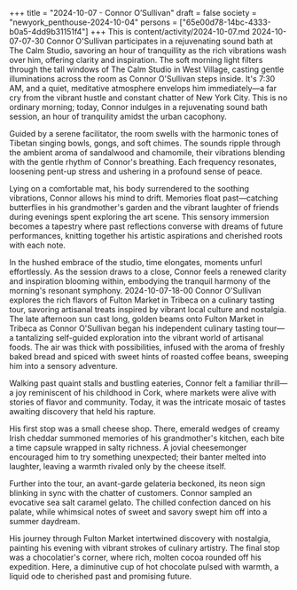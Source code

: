 +++
title = "2024-10-07 - Connor O’Sullivan"
draft = false
society = "newyork_penthouse-2024-10-04"
persons = ["65e00d78-14bc-4333-b0a5-4dd9b31151f4"]
+++
This is content/activity/2024-10-07.md
2024-10-07-07-30
Connor O'Sullivan participates in a rejuvenating sound bath at The Calm Studio, savoring an hour of tranquillity as the rich vibrations wash over him, offering clarity and inspiration.
The soft morning light filters through the tall windows of The Calm Studio in West Village, casting gentle illuminations across the room as Connor O'Sullivan steps inside. It's 7:30 AM, and a quiet, meditative atmosphere envelops him immediately—a far cry from the vibrant hustle and constant chatter of New York City. This is no ordinary morning; today, Connor indulges in a rejuvenating sound bath session, an hour of tranquility amidst the urban cacophony.

Guided by a serene facilitator, the room swells with the harmonic tones of Tibetan singing bowls, gongs, and soft chimes. The sounds ripple through the ambient aroma of sandalwood and chamomile, their vibrations blending with the gentle rhythm of Connor's breathing. Each frequency resonates, loosening pent-up stress and ushering in a profound sense of peace.

Lying on a comfortable mat, his body surrendered to the soothing vibrations, Connor allows his mind to drift. Memories float past—catching butterflies in his grandmother's garden and the vibrant laughter of friends during evenings spent exploring the art scene. This sensory immersion becomes a tapestry where past reflections converse with dreams of future performances, knitting together his artistic aspirations and cherished roots with each note.

In the hushed embrace of the studio, time elongates, moments unfurl effortlessly. As the session draws to a close, Connor feels a renewed clarity and inspiration blooming within, embodying the tranquil harmony of the morning's resonant symphony.
2024-10-07-18-00
Connor O'Sullivan explores the rich flavors of Fulton Market in Tribeca on a culinary tasting tour, savoring artisanal treats inspired by vibrant local culture and nostalgia.
The late afternoon sun cast long, golden beams onto Fulton Market in Tribeca as Connor O'Sullivan began his independent culinary tasting tour—a tantalizing self-guided exploration into the vibrant world of artisanal foods. The air was thick with possibilities, infused with the aroma of freshly baked bread and spiced with sweet hints of roasted coffee beans, sweeping him into a sensory adventure.

Walking past quaint stalls and bustling eateries, Connor felt a familiar thrill—a joy reminiscent of his childhood in Cork, where markets were alive with stories of flavor and community. Today, it was the intricate mosaic of tastes awaiting discovery that held his rapture.

His first stop was a small cheese shop. There, emerald wedges of creamy Irish cheddar summoned memories of his grandmother's kitchen, each bite a time capsule wrapped in salty richness. A jovial cheesemonger encouraged him to try something unexpected; their banter melted into laughter, leaving a warmth rivaled only by the cheese itself.

Further into the tour, an avant-garde gelateria beckoned, its neon sign blinking in sync with the chatter of customers. Connor sampled an evocative sea salt caramel gelato. The chilled confection danced on his palate, while whimsical notes of sweet and savory swept him off into a summer daydream. 

His journey through Fulton Market intertwined discovery with nostalgia, painting his evening with vibrant strokes of culinary artistry. The final stop was a chocolatier's corner, where rich, molten cocoa rounded off his expedition. Here, a diminutive cup of hot chocolate pulsed with warmth, a liquid ode to cherished past and promising future.
